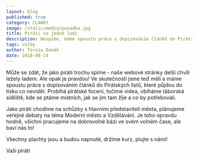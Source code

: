 ```yaml
---
layout: blog
published: true
category: CLANKY
image: /static/media/posadka.jpg
title: Piráti na jedné lodi
description: Nespíme, máme spoustu práce s dopisováním článků do Pirátských listů, točením videí a focením.
tags: volby
author: Tereza Daněk
date: 2018-08-14
---
```



Může se zdát, že jako piráti trochu spíme - naše webové stránky delší chvíli ležely ladem.
Ale opak je pravdou!
Ve skutečnosti jsme teď měli a máme spoustu práce s dopisováním článků do Pirátských listů,
které půjdou do tisku co nevidět.
Probíhá pirátské focení, točíme videa, obíháme táborská sídliště, kde se ptáme místních, jak se jim tam žije a co by potřebovali.



Jako piráti chodíme na schůzky s hlavními představiteli města, plánujeme veřejné debaty na téma Moderní město a Vzdělávání.
Je toho opravdu hodně, všichni pracujeme na dobrovolné bázi ve svém volném čase, ale baví nás to!

Všechny plachty jsou a budou napnuté, držíme kurz, plujte s námi!

Vaši piráti
